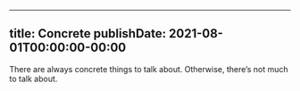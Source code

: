 
---
title: Concrete
publishDate: 2021-08-01T00:00:00-00:00
---

 There are always concrete things to talk about. Otherwise, there’s not much to talk about.
